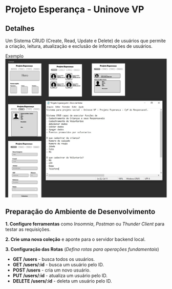 # Projeto Esperança - Uninove VP

## Detalhes

Um Sistema CRUD (Create, Read, Update e Delete) de usuários que permite a criação, leitura, atualização e exclusão de informações de usuários.

Exemplo
![Primeiro Briefing](./assets/images/imagem-briefing.jpg)

## Preparação do Ambiente de Desenvolvimento

**1. Configure ferramentas** como _Insomnia_, _Postman_ ou _Thunder Client_ para testar as requisições.

**2. Crie uma nova coleção** e aponte para o servidor backend local.

**3. Configuração das Rotas**
(_Defina rotas para operações fundamentais_)

- **GET /users** - busca todos os usuários.
- **GET /users/:id** - busca um usuário pelo ID.
- **POST /users** - cria um novo usuário.
- **PUT /users/:id** - atualiza um usuário pelo ID.
- **DELETE /users/:id** - deleta um usuário pelo ID.
